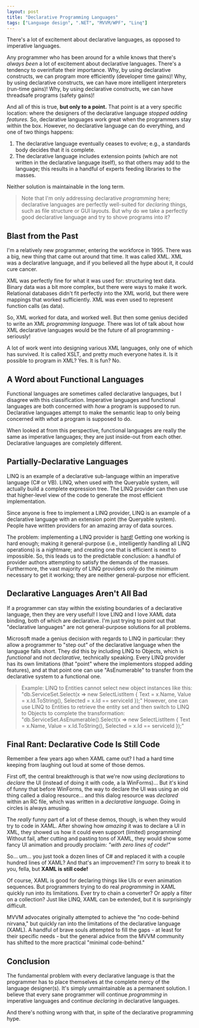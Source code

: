 ```yaml
---
layout: post
title: "Declarative Programming Languages"
tags: ["Language design", ".NET", "MVVM/WPF", "Linq"]
---
```



There's a lot of excitement about declarative languages, as opposed to imperative languages.





Any programmer who has been around for a while knows that there's _always been_ a lot of excitement about declarative languages. There's a tendency to overinflate their importance. Why, by using declarative constructs, we can program more efficiently (developer time gains)! Why, by using declarative constructs, we can have more intelligent interpreters (run-time gains)! Why, by using declarative constructs, we can have threadsafe programs (safety gains)!





And all of this is true, **but only to a point.** That point is at a very specific location: where the designers of the declarative language _stopped adding features._ So, declarative languages work great when the programmers stay within the box. However, no declarative language can do everything, and one of two things happens:




1. The declarative language eventually ceases to evolve; e.g., a standards body decides that it is complete.
1. The declarative language includes extension points (which are not written in the declarative language itself), so that others may add to the language; this results in a handful of experts feeding libraries to the masses.




Neither solution is maintainable in the long term.



> Note that I'm only addressing declarative _programming_ here; declarative languages are perfectly well-suited for _declaring_ things, such as file structure or GUI layouts. But why do we take a perfectly good declarative language and try to shove programs into it?


## Blast from the Past



I'm a relatively new programmer, entering the workforce in 1995. There was a big, new thing that came out around that time. It was called XML. XML was a declarative language, and if you believed all the hype about it, it could cure cancer.





XML was perfectly fine for what it was used for: structuring text data. Binary data was a bit more complex, but there were ways to make it work. Relational databases didn't fit perfectly into the XML world, but there were mappings that worked sufficiently. XML was even used to represent function calls (as data).





So, XML worked for data, and worked well. But then some genius decided to write an XML _programming language._ There was lot of talk about how XML declarative languages would be the future of all programming - seriously!





A lot of work went into designing various XML languages, only one of which has survived. It is called XSLT, and pretty much everyone hates it. Is it possible to program in XML? Yes. It is fun? No.



## A Word about Functional Languages



Functional languages are sometimes called declarative languages, but I disagree with this classification. Imperative languages and functional languages are both concerned with _how_ a program is supposed to run. Declarative languages attempt to make the semantic leap to only being concerned with _what_ a program is supposed to do.





When looked at from this perspective, functional languages are really the same as imperative languages; they are just inside-out from each other. Declarative languages are completely different.



## Partially-Declarative Languages



LINQ is an example of a declarative sub-language within an imperative language (C# or VB). LINQ, when used with the Queryable system, will actually build a complete expression tree. The LINQ provider can then use that higher-level view of the code to generate the most efficient implementation.





Since anyone is free to implement a LINQ provider, LINQ is an example of a declarative language with an extension point (the Queryable system). People have written providers for an amazing array of data sources.





The problem: implementing a LINQ provider is [hard!](http://blogs.msdn.com/mattwar/pages/linq-links.aspx) Getting one working is hard enough; making it general-purpose (i.e., intelligently handling all LINQ operations) is a nightmare; and creating one that is efficient is next to impossible. So, this leads us to the predictable conclusion: a handful of provider authors attempting to satisfy the demands of the masses. Furthermore, the vast majority of LINQ providers only do the minimum necessary to get it working; they are neither general-purpose nor efficient.



## Declarative Languages Aren't All Bad



If a programmer can stay within the existing boundaries of a declarative language, then they are very useful! I love LINQ and I love XAML data binding, both of which are declarative. I'm just trying to point out that "declarative languages" are not general-purpose solutions for all problems.





Microsoft made a genius decision with regards to LINQ in particular: they allow a programmer to "step out" of the declarative language when the language falls short. They did this by including LINQ to Objects, which is _functional_ and not _declarative,_ technically speaking. Every LINQ provider has its own limitations (that "point" where the implementors stopped adding features), and at that point one can use "AsEnumerable" to transfer from the declarative system to a functional one.



> Example: LINQ to Entities cannot select new object instances like this: "db.ServiceSet.Select(x => new SelectListItem { Text = x.Name, Value = x.Id.ToString(), Selected = x.Id == serviceId });"  However, one can use LINQ to Entities to retrieve the entity set and then switch to LINQ to Objects to complete the transformation: "db.ServiceSet.AsEnumerable().Select(x => new SelectListItem { Text = x.Name, Value = x.Id.ToString(), Selected = x.Id == serviceId });"


## Final Rant: Declarative Code Is Still Code



Remember a few years ago when XAML came out? I had a hard time keeping from laughing out loud at some of those demos.





First off, the central breakthrough is that we're now using _declarations_ to _declare_ the UI (instead of doing it with code, a la WinForms)... But it's kind of funny that before WinForms, the way to declare the UI was using an old thing called a dialog resource... and this dialog resource was _declared_ within an RC file, which was written in a _declarative language_. Going in circles is always amusing.





The _really_ funny part of a lot of these demos, though, is when they would try to code in XAML. After showing how _amazing_ it was to declare a UI in XML, they showed us how it could even support (limited) programming! Without fail, after cutting and pasting tons of XAML, they would show some fancy UI animation and proudly proclaim: _"with zero lines of code!"_





So... um... you just took a dozen lines of C# and replaced it with a couple hundred lines of XAML? And that's an improvement? I'm sorry to break it to you, fella, but **XAML is still code!**





Of course, XAML is good for declaring things like UIs or even animation sequences. But programmers trying to do real _programming_ in XAML quickly run into its limitations. Ever try to chain a converter? Or apply a filter on a collection? Just like LINQ, XAML can be extended, but it is surprisingly difficult.





MVVM advocates originally attempted to achieve the "no code-behind nirvana," but quickly ran into the limitations of the declarative language (XAML). A handful of brave souls attempted to fill the gaps - at least for their specific needs - but the general advice from the MVVM community has shifted to the more practical "minimal code-behind."



## Conclusion



The fundamental problem with every declarative language is that the programmer has to place themselves at the complete mercy of the language designer(s). It's simply unmaintainable as a permanent solution. I believe that every sane programmer will continue _programming_ in imperative languages and continue _declaring_ in declarative languages.





And there's nothing wrong with that, in spite of the declarative programming hype.

